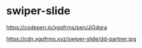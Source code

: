 # swiper-slide

https://codepen.io/xgqfrms/pen/JjGdgra

https://cdn.xgqfrms.xyz/swiper-slide/dd-partner.jpg
